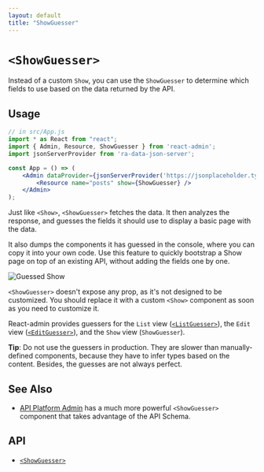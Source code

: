 ```yaml
---
layout: default
title: "ShowGuesser"
---
```


# `<ShowGuesser>`

Instead of a custom `Show`, you can use the `ShowGuesser` to determine which fields to use based on the data returned by the API.

## Usage

```jsx
// in src/App.js
import * as React from "react";
import { Admin, Resource, ShowGuesser } from 'react-admin';
import jsonServerProvider from 'ra-data-json-server';

const App = () => (
    <Admin dataProvider={jsonServerProvider('https://jsonplaceholder.typicode.com')}>
        <Resource name="posts" show={ShowGuesser} />
    </Admin>
);
```

Just like `<Show>`, `<ShowGuesser>` fetches the data. It then analyzes the response, and guesses the fields it should use to display a basic page with the data.

It also dumps the components it has guessed in the console, where you can copy it into your own code. Use this feature to quickly bootstrap a Show page on top of an existing API, without adding the fields one by one.

![Guessed Show](./img/guessed-show.png)

`<ShowGuesser>` doesn't expose any prop, as it's not designed to be customized. You should replace it with a custom `<Show>` component as soon as you need to customize it.

React-admin provides guessers for the `List` view ([`<ListGuesser>`](./ListGuesser.md)), the `Edit` view ([`<EditGuesser>`](./EditGuesser.md)), and the `Show` view (`ShowGuesser`).

**Tip**: Do not use the guessers in production. They are slower than manually-defined components, because they have to infer types based on the content. Besides, the guesses are not always perfect.

## See Also

* [API Platform Admin](https://api-platform.com/docs/admin/) has a much more powerful `<ShowGuesser>` component that takes advantage of the API Schema.

## API

* [`<ShowGuesser>`]

[`<ShowGuesser>`]: https://github.com/marmelab/react-admin/blob/master/packages/ra-ui-materialui/src/detail/ShowGuesser.tsx